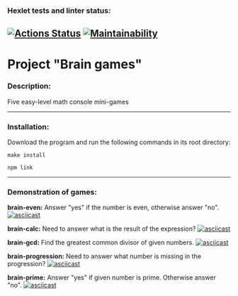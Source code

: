 ### Hexlet tests and linter status:
[![Actions Status](https://github.com/temikis/frontend-project-44/workflows/hexlet-check/badge.svg)](https://github.com/temikis/frontend-project-44/actions) 
[![Maintainability](https://api.codeclimate.com/v1/badges/a99a88d28ad37a79dbf6/maintainability)](https://codeclimate.com/github/codeclimate/codeclimate/maintainability)
---
# Project "Brain games"
### Description: 
Five easy-level math console mini-games

---
### Installation: 
Download the program and run the following commands in its root directory:
```
make install
```
```
npm link
```
---
### Demonstration of games:
**brain-even:**
Answer "yes" if the number is even, otherwise answer "no".
[![asciicast](https://asciinema.org/a/594673.svg)](https://asciinema.org/a/594673)

**brain-calc:**
Need to answer what is the result of the expression?
[![asciicast](https://asciinema.org/a/595486.svg)](https://asciinema.org/a/595486)

**brain-gcd:**
Find the greatest common divisor of given numbers.
[![asciicast](https://asciinema.org/a/595491.svg)](https://asciinema.org/a/595491)

**brain-progression:**
Need to answer what number is missing in the progression?
[![asciicast](https://asciinema.org/a/595495.svg)](https://asciinema.org/a/595495)

**brain-prime:**
Answer "yes" if given number is prime. Otherwise answer "no".
[![asciicast](https://asciinema.org/a/595501.svg)](https://asciinema.org/a/595501)
